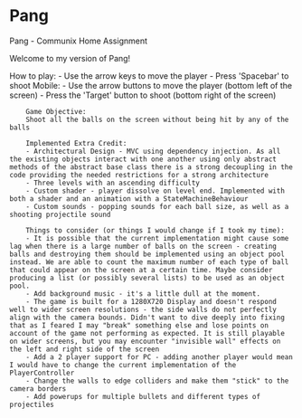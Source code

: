 # Pang
 Pang - Communix Home Assignment
 
 Welcome to my version of Pang!
 
 How to play:
        - Use the arrow keys to move the player
        - Press 'Spacebar' to shoot
 Mobile:
        - Use the arrow buttons to move the player (bottom left of the screen)
        - Press the 'Target' button to shoot (bottom right of the screen)
        
        Game Objective:
        Shoot all the balls on the screen without being hit by any of the balls
        
        Implemented Extra Credit:
        - Architectural Design - MVC using dependency injection. As all the existing objects interact with one another using only abstract methods of the abstract base class there is a strong decoupling in the code providing the needed restrictions for a strong architecture
        - Three levels with an ascending difficulty 
        - Custom shader - player dissolve on level end. Implemented with both a shader and an animation with a StateMachineBehaviour
        - Custom sounds - popping sounds for each ball size, as well as a shooting projectile sound
        
        Things to consider (or things I would change if I took my time):
        - It is possible that the current implementation might cause some lag when there is a large number of balls on the screen - creating balls and destroying them should be implemented using an object pool instead. We are able to count the maximum number of each type of ball that could appear on the screen at a certain time. Maybe consider producing a list (or possibly several lists) to be used as an object pool.
        - Add background music - it's a little dull at the moment.
        - The game is built for a 1280X720 Display and doesn't respond well to wider screen resolutions - the side walls do not perfectly align with the camera bounds. Didn't want to dive deeply into fixing that as I feared I may "break" something else and lose points on account of the game not performing as expected. It is still playable on wider screens, but you may encounter "invisible wall" effects on the left and right side of the screen
        - Add a 2 player support for PC - adding another player would mean I would have to change the current implementation of the PlayerController
        - Change the walls to edge colliders and make them "stick" to the camera borders
        - Add powerups for multiple bullets and different types of projectiles
